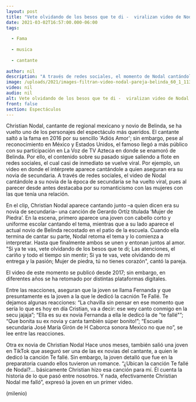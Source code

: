 ```yaml
---
layout: post
title: "Vete olvidando de los besos que te di -  viralizan video de Nodal en secundaria; así le cantaba a su novia"
date: 2021-03-02T16:57:00.000-06:00
tags:
  
  - Fama
  
  - musica
  
  - cantante
  
author: nil
description: "A través de redes sociales, el momento de Nodal cantándole a su novia de la época de secundaria se ha vuelto viral, pues al parecer desde antes destacaba por su romanticismo. "
image: /uploads/2021/images-filtran-video-nodal-pareja-belinda_60_1_1137_707.jpg
video: nil
audio: nil
alt: Vete olvidando de los besos que te di -  viralizan video de Nodal en secundaria; así le cantaba a su novia
front: false
section: Espectáculos
---
```


Christian Nodal, cantante de regional mexicano y novio de Belinda, se ha vuelto uno de los personajes del espectáculo más queridos. El cantante saltó a la fama en 2016 por su sencillo 'Adiós Amor'; sin embargo, pese al reconocimiento en México y Estados Unidos, el famoso llegó a más público con su participación en La Voz de TV Azteca en donde se enamoró de Belinda. Por ello, el contenido sobre su pasado sigue saliendo a flote en redes sociales, el cual casi de inmediato se vuelve viral. Por ejemplo, un video en donde el intérprete aparece cantándole a quien aseguran era su novia de secundaria. A través de redes sociales, el video de Nodal cantándole a su novia de la época de secundaria se ha vuelto viral, pues al parecer desde antes destacaba por su romanticismo con las mujeres con las que tenía una relación. 

En el clip, Christian Nodal aparece cantando junto –a quien dicen era su novia de secundaria– una canción de Gerardo Ortíz titulada ‘Mujer de Piedra’. En la escena, primero aparece una joven con cabello corto y uniforme escolar cantando el tema, mientras que a su lado aparece el actual novio de Belinda recostado en el patio de la escuela. Cuando ella termina de cantar su parte, Nodal retoma el tema y lo comienza a interpretar. Hasta que finalmente ambos se unen y entonan juntos al amor.  "Si ya te vas, vete olvidando de los besos que te di; Las atenciones, el cariño y todo el tiempo sin mentir; Si ya te vas, vete olvidando de mi entrega y la pasión; Mujer de piedra, tú no tienes corazón", cantó la pareja.

 El video de este momento se publicó desde 2017; sin embargo, en diferentes años se ha retomado por distintas plataformas digitales. 

Entre las reacciones, aseguran que la joven se llama Fernanda y que presuntamente es la joven a la que le dedicó la cacnión Te Fallé. Te dejamos algunas reacciones: “La chavilla sin pensar en ese momento que sería lo que es hoy en día Cristian, va a decir: ese wey canto conmigo en la secu jajaja”; “Ella es su ex novia Fernanda a ella le dedicó la de "te fallé"”; “Que bonita su ex novia y canta también súper bonito!”; “Escuela secundaria José María Girón de H Caborca sonora Mexico no que no”, se lee entre las reacciones. 

Otra ex novia de Christian Nodal Hace unos meses, también salió una joven en TikTok que aseguró ser una de las ex novias del cantante, a quien le dedicó la canción Te fallé. Sin embargo, la joven detalló que fue en la preparatoria cuando ellos tuvieron un romance.   “¿Ubican la canción Te fallé de Nodal?... básicamente Christian hizo esa canción para mí. Él cuenta la historia de lo que pasó entre nosotros. Y nada, efectivamente Christian Nodal me falló”, expresó la joven en un primer video.

(milenio) 

